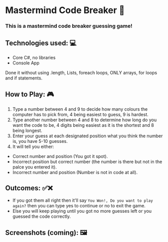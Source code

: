 # Mastermind Code Breaker 🔢

### This is a mastermind code breaker guessing game!

## Technologies used: 💻

* Core C#, no libraries  
* Console App 

Done it without using .length, Lists, foreach loops, ONLY arrays, for loops and if statements.

## How to Play: 🎮

1. Type a number between 4 and 9 to decide how many colours the computer has to pick from, 4 being easiest to guess, 9 is hardest.
2. Type another number between 4 and 8 to determine how long do you want the code to be, 4 digits being easiest as it is the shortest and 8 being longest.
3. Enter your guess at each designated position what you think the number is, you have 5-10 guesses.
4. It will tell you either:
* Correct number and position (You got it spot).
* Incorrect position but correct number (the number is there but not in the palce you entered it).
* Incorrect number and position (Number is not in code at all).

## Outcomes: ✅❌

* If you got them all right then it'll say `You Won!, Do you want to play again?` then you can type yes to continue or no to exit the game.
* Else you will keep playing until you got no more guesses left or you guessed the code correctly.

## Screenshots (coming): 🖼

